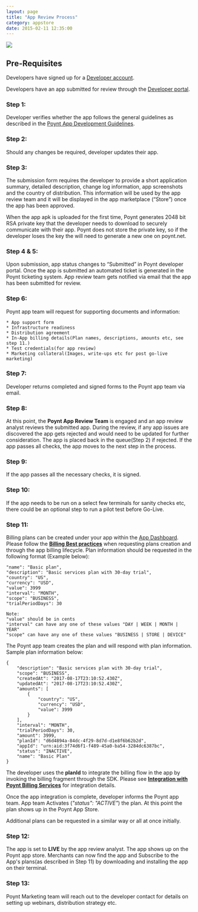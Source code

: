 ```yaml
---
layout: page
title: "App Review Process"
category: appstore
date: 2015-02-11 12:35:00
---
```



![](https://d347164ulyc57y.cloudfront.net/2017/07/Final-Developer-flow--3-.png)


## Pre-Requisites
Developers have signed up for a [Developer account](https://poynt.net/auth/signup/developer).

Developers have an app submitted for review through the [Developer portal](https://poynt.net/terminalapps).

### Step 1:
Developer verifies whether the app follows the general guidelines as described in the [Poynt App Development Guidelines](../appstore/app-development-guidelines.html).

### Step 2:
Should any changes be required, developer updates their app.

### Step 3:
The submission form requires the developer to provide a short application summary, detailed description, change log information, app screenshots and the country of distribution. This information will be used by the app review team and it will be displayed in the app marketplace (“Store”) once the app has been approved.

When the app apk is uploaded for the first time, Poynt generates 2048 bit RSA private key that the developer needs to download to securely communicate with their app. Poynt does not store the private key, so if the developer loses the key the will need to generate a new one on poynt.net.


### Step 4 & 5:
Upon submission, app status changes to “Submitted” in Poynt developer portal.
Once the app is submitted an automated ticket is generated in the Poynt ticketing system. App review team gets notified via email that the app has been submitted for review.

### Step 6:
Poynt app team will request for supporting documents and information:
```
* App support form
* Infrastructure readiness
* Distribution agreement
* In-App billing details(Plan names, descriptions, amounts etc, see step 11.)
* Test credentials(for app review)
* Marketing collateral(Images, write-ups etc for post go-live marketing)
```
### Step 7:
Developer returns completed and signed forms to the Poynt app team via email.


### Step 8:
At this point, the **Poynt App Review Team** is engaged and an app review analyst reviews the submitted app.
During the review, if any app issues are discovered the app gets rejected and would need to be updated for further consideration. The app is placed back in the queue(Step 2) if rejected.
If the app passes all checks, the app moves to the next step in the process.

### Step 9:
If the app passes all the necessary checks, it is signed.

### Step 10:
If the app needs to be run on a select few terminals for sanity checks etc, there could be an optional step to run a pilot test before Go-Live.

### Step 11:
Billing plans can be created under your app within the [App Dashboard](https://poynt.net/mc/#/developer/dashboard). Please follow the [**Billing Best practices**](../appstore/app-billing-best-practices.html) when requesting plans creation and through the app billing lifecycle. Plan information should be requested in the following format (Example below):

```
"name": "Basic plan",
"description": "Basic services plan with 30-day trial",
"country": "US",
"currency": "USD",
"value": 3999
"interval": "MONTH",
"scope": "BUSINESS",
"trialPeriodDays": 30
```

```
Note:
"value" should be in cents
"interval" can have any one of these values "DAY | WEEK | MONTH | YEAR"
"scope" can have any one of these values "BUSINESS | STORE | DEVICE"

```

The Poynt app team creates the plan and will respond with plan information. Sample plan information below:

```
{
    "description": "Basic services plan with 30-day trial",
    "scope": "BUSINESS",
    "createdAt": "2017-08-17T23:10:52.430Z",
    "updatedAt": "2017-08-17T23:10:52.430Z",
    "amounts": [
        {
            "country": "US",
            "currency": "USD",
            "value": 3999
        }
    ],
    "interval": "MONTH",
    "trialPeriodDays": 30,
    "amount": 3999,
    "planId": "d6d4894a-84dc-4f29-8d7d-d1e8f6b62b2d",
    "appId": "urn:aid:3f74d6f1-f489-45a0-ba54-3284dc6387bc",
    "status": "INACTIVE",
    "name": "Basic Plan"
}
```

 The developer uses the **planId** to integrate the billing flow in the app by invoking the billing fragment through the SDK. Please see [**Integration with Poynt Billing Services**](../appstore/integrating-with-billing.html) for integration details.

Once the app integration is complete, developer informs the Poynt app team. App team Activates (*"status": "ACTIVE"*) the plan. At this point the plan shows up in the Poynt App Store.

Additional plans can be requested in a similar way or all at once initially.
### Step 12:
The app is set to **LIVE** by the app review analyst. The app shows up on the Poynt app store. Merchants can now find the app and Subscribe to the App's plans(as described in Step 11) by downloading and installing the app on their terminal.

### Step 13:
Poynt Marketing team will reach out to the developer contact for details on setting up webinars, distribution strategy etc.

<!-- feedback widget -->
<SCRIPT type="text/javascript">window.doorbellOptions = { appKey: 'eDRWq9iHMZLMyue0tGGchA7bvMGCFBeaHm8XBDUSkdBFcv0cYCi9eDTRBEIekznx' };(function(w, d, t) { var hasLoaded = false; function l() { if (hasLoaded) { return; } hasLoaded = true; window.doorbellOptions.windowLoaded = true; var g = d.createElement(t);g.id = 'doorbellScript';g.type = 'text/javascript';g.async = true;g.src = 'https://embed.doorbell.io/button/6657?t='+(new Date().getTime());(d.getElementsByTagName('head')[0]||d.getElementsByTagName('body')[0]).appendChild(g); } if (w.attachEvent) { w.attachEvent('onload', l); } else if (w.addEventListener) { w.addEventListener('load', l, false); } else { l(); } if (d.readyState == 'complete') { l(); } }(window, document, 'SCRIPT')); </SCRIPT>
